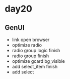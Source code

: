 # day20

## GenUI

- link open browser
- optimize radio
- radio group logic finish
- radio group finish
- optimize gcard bg_visible
- add select_item finish
- add select
